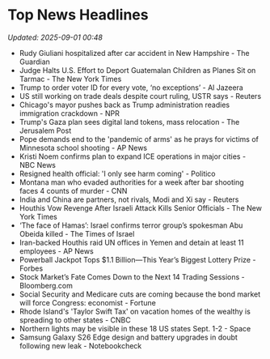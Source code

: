 # Top News Headlines

_Updated: 2025-09-01 00:48_

- Rudy Giuliani hospitalized after car accident in New Hampshire - The Guardian
- Judge Halts U.S. Effort to Deport Guatemalan Children as Planes Sit on Tarmac - The New York Times
- Trump to order voter ID for every vote, ‘no exceptions’ - Al Jazeera
- US still working on trade deals despite court ruling, USTR says - Reuters
- Chicago's mayor pushes back as Trump administration readies immigration crackdown - NPR
- Trump's Gaza plan sees digital land tokens, mass relocation - The Jerusalem Post
- Pope demands end to the 'pandemic of arms' as he prays for victims of Minnesota school shooting - AP News
- Kristi Noem confirms plan to expand ICE operations in major cities - NBC News
- Resigned health official: 'I only see harm coming' - Politico
- Montana man who evaded authorities for a week after bar shooting faces 4 counts of murder - CNN
- India and China are partners, not rivals, Modi and Xi say - Reuters
- Houthis Vow Revenge After Israeli Attack Kills Senior Officials - The New York Times
- ‘The face of Hamas’: Israel confirms terror group’s spokesman Abu Obeida killed - The Times of Israel
- Iran-backed Houthis raid UN offices in Yemen and detain at least 11 employees - AP News
- Powerball Jackpot Tops $1.1 Billion—This Year’s Biggest Lottery Prize - Forbes
- Stock Market’s Fate Comes Down to the Next 14 Trading Sessions - Bloomberg.com
- Social Security and Medicare cuts are coming because the bond market will force Congress: economist - Fortune
- Rhode Island's 'Taylor Swift Tax' on vacation homes of the wealthy is spreading to other states - CNBC
- Northern lights may be visible in these 18 US states Sept. 1-2 - Space
- Samsung Galaxy S26 Edge design and battery upgrades in doubt following new leak - Notebookcheck